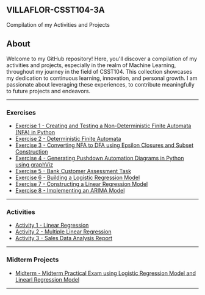 ## VILLAFLOR-CSST104-3A


Compilation of my Activities and Projects


## About

Welcome to my GitHub repository! Here, you'll discover a compilation of my activities and projects, especially in the realm of Machine Learning, throughout my journey in the field of CSST104. This collection showcases my dedication to continuous learning, innovation, and personal growth. I am passionate about leveraging these experiences, to contribute meaningfully to future projects and endeavors.

---

### Exercises

- [Exercise 1 - Creating and Testing a Non-Deterministic Finite Automata (NFA) in Python](https://github.com/miiciiii/VILLAFLOR-CSST104-3A/blob/main/3A-VILLAFLOR-EXER1.ipynb)
- [Exercise 2 - Deterministic Finite Automata](https://github.com/miiciiii/VILLAFLOR-CSST104-3A/blob/main/3A-VILLAFLOR-EXER2.ipynb)
- [Exercise 3 - Converting NFA to DFA using Epsilon Closures and Subset Construction](https://github.com/miiciiii/VILLAFLOR-CSST104-3A/blob/main/3A-VILLAFLOR-EXER3.ipynb)
- [Exercise 4 - Generating Pushdown Automation Diagrams in Python using graphViz](https://github.com/miiciiii/VILLAFLOR-CSST104-3A/blob/main/3A-VILLAFLOR-EXER4.ipynb)
- [Exercise 5 - Bank Customer Assessment Task](https://github.com/miiciiii/VILLAFLOR-CSST104-3A/blob/main/3A-VILLAFLOR-EXER5.ipynb)
- [Exercise 6 - Building a Logistic Regression Model](https://github.com/miiciiii/VILLAFLOR-CSST104-3A/blob/main/3A-VILLAFLOR-EXER6.ipynb)
- [Exercise 7 - Constructing a Linear Regression Model](https://github.com/miiciiii/VILLAFLOR-CSST104-3A/blob/main/3A-VILLAFLOR-EXER7.ipynb)
- [Exercise 8 - Implementing an ARIMA Model](https://github.com/miiciiii/VILLAFLOR-CSST104-3A/blob/main/3A-VILLAFLOR-EXER8.ipynb)

---

### Activities

- [Activity 1 - Linear Regression](https://github.com/miiciiii/VILLAFLOR-CSST104-3A/blob/main/3A-VILLAFLOR-ASSESMENT-LinearRegression.ipynb)
- [Activity 2 - Multiple Linear Regression](https://github.com/miiciiii/VILLAFLOR-CSST104-3A/blob/main/3A-VILLAFLOR-ASSESMENT-MultipleLinearRegression.ipynb)
- [Activity 3 - Sales Data Analysis Report](https://github.com/miiciiii/VILLAFLOR-CSST104-3A/blob/main/3A-VILLAFLOR-ASSESMENT-StudentPerformance-LogisticRegression.ipynb)

---

### Midterm Projects

- [Midterm - Midterm Practical Exam using Logistic Regression Model and Linearl Regression Model](https://github.com/miiciiii/VILLAFLOR-CSST104-3A/blob/main/3A-VILLAFLOR-MIDTERM.ipynb)

---
